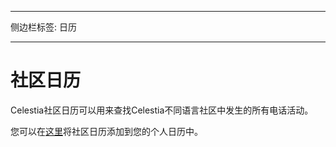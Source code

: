 - - -
侧边栏标签: 日历
- - -

# 社区日历

Celestia社区日历可以用来查找Celestia不同语言社区中发生的所有电话活动。

您可以在[这里](https://calendar.google.com/calendar/u/0?cid=Y19za2JzbjIzNWszYmlzdHNoZ3RvNmw5ODYyNEBncm91cC5jYWxlbmRhci5nb29nbGUuY29t)将社区日历添加到您的个人日历中。
